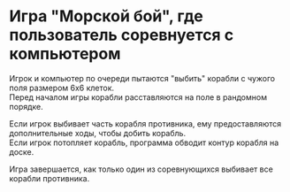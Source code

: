 # **Игра "Морской бой", где пользователь соревнуется с компьютером**  
  
Игрок и компьютер по очереди пытаются "выбить" корабли с чужого поля размером 6х6 клеток.  
Перед началом игры корабли расставляются на поле в рандомном порядке.  
  
Если игрок выбивает часть корабля противника, ему предоставляются дополнительные ходы, чтобы добить корабль.  
Если игрок потопляет корабль, программа обводит контур корабля на доске.  
  
Игра завершается, как только один из соревнующихся выбивает все корабли противника.  
